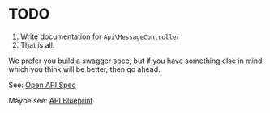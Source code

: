 # TODO

1. Write documentation for `Api\MessageController`
2. That is all.

We prefer you build a swagger spec, but if you have something else in mind which you think will be better, then
go ahead.

See: [Open API Spec](https://swagger.io/specification/)

Maybe see: [API Blueprint](https://apiblueprint.org/)